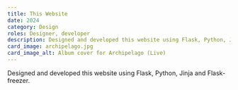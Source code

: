 ```yaml
---
title: This Website
date: 2024
category: Design
roles: Designer, developer
description: Designed and developed this website using Flask, Python, Jinja and Flask-freezer.
card_image: archipelago.jpg
card_image_alt: Album cover for Archipelago (Live)
---
```



Designed and developed this website using Flask, Python, Jinja and Flask-freezer.


